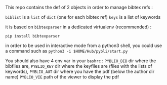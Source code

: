 
This repo contains the def of 2 objects in order to manage bibtex refs :

`biblist` is a `list` of `dict` (one for each bibtex ref)
`keys` is a list of keywords

it is based on `bibtexparser`
in a dedicated virtualenv (recommended) :
```
pip install bibtexparser
```

in order to be used in interactive mode from a python3 shell, you could use
a command such as `python3 -i $HOME/Hub/pybli/start.py`

You should also have 4 env var in your `bashrc` :
`PYBLIO_BIB` dir where the bibfiles are,
`PYBLIO_KEY` dir where the keyfiles are (files with the lists of keywords),
`PYBLIO_AUT` dir where you have the pdf (below the author dir name)
`PYBLIO_VIE` path of the viewer to display the pdf

